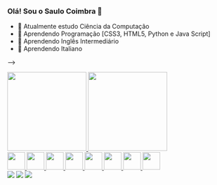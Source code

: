 ### Olá! Sou o Saulo Coimbra 👋



- 🔭 Atualmente estudo Ciência da Computação
- 🌱 Aprendendo Programação [CSS3, HTML5, Python e Java Script]
- 📒 Aprendendo Inglês Intermediário
- 📒 Aprendendo Italiano

-->
<div>
<a href="https://github.com/seu-usuário-aqui">
<img height="180em" src="https://github-readme-stats.vercel.app/api/top-langs/?username=SauloCoimbr&layout=compact&langs_count=7&theme=dracula"/>
<img height="180em" src="https://github-readme-stats.vercel.app/api?username=SauloCoimbr&show_icons=true&theme=dracula&include_all_commits=true&count_private=true"/>
</div>




<div>

<img src="https://cdn.jsdelivr.net/gh/devicons/devicon/icons/javascript/javascript-original.svg" width="40" height="40" />
          
<img src="https://cdn.jsdelivr.net/gh/devicons/devicon/icons/css3/css3-original-wordmark.svg" width="40" height="40"/>

<img src="https://cdn.jsdelivr.net/gh/devicons/devicon/icons/html5/html5-original-wordmark.svg" width="40" height="40" />

<img src="https://cdn.jsdelivr.net/gh/devicons/devicon/icons/python/python-original.svg" widht="40" height="40" />
          

<img src="https://cdn.jsdelivr.net/gh/devicons/devicon/icons/linux/linux-original.svg" width="40" height="40" />

<img src="https://cdn.jsdelivr.net/gh/devicons/devicon/icons/markdown/markdown-original.svg" width="40" height="40" />
          
                    
<img src="https://cdn.jsdelivr.net/gh/devicons/devicon/icons/github/github-original.svg" width="40" height="40"/>

<img src="https://cdn.jsdelivr.net/gh/devicons/devicon/icons/git/git-plain.svg" widht="40" height="40" />
</div>
          

          
          



<div>
<a href="https://www.instagram.com/saulocoimbr/" target="_blank"><img src="https://img.shields.io/badge/-Instagram-%23E4405F?style=for-the-badge&logo=instagram&logoColor=white" target="_blank"></a>
<a href = "mailto:saulo.coimbra1@gmail.com"><img src="https://img.shields.io/badge/Gmail-D14836?style=for-the-badge&logo=gmail&logoColor=white" target="_blank"></a>
<a href="https://www.linkedin.com/in/saulo-coimbra-331893250/" target="_blank"><img src="https://img.shields.io/badge/-LinkedIn-%230077B5?style=for-the-badge&logo=linkedin&logoColor=white" target="_blank"></a>
</div>

